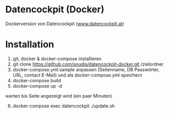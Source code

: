 # Datencockpit (Docker)
Dockerversion von Datencockpit (www.datencockpit.at)

# Installation

1) git, docker & docker-compose installieren
2) git clone https://github.com/soudis/datencockpit-docker.git /zielordner
3) docker-compose.yml.sample anpassen (Seitenname, DB Passwörter, URL, contact E-Mail) und als docker-compose.yml speichern
4) docker-compose build
5) docker-compose up -d

warten bis Seite angezeigt wird (ein paar Minuten)

6) docker-compose exec datencockpit ./update.sh
